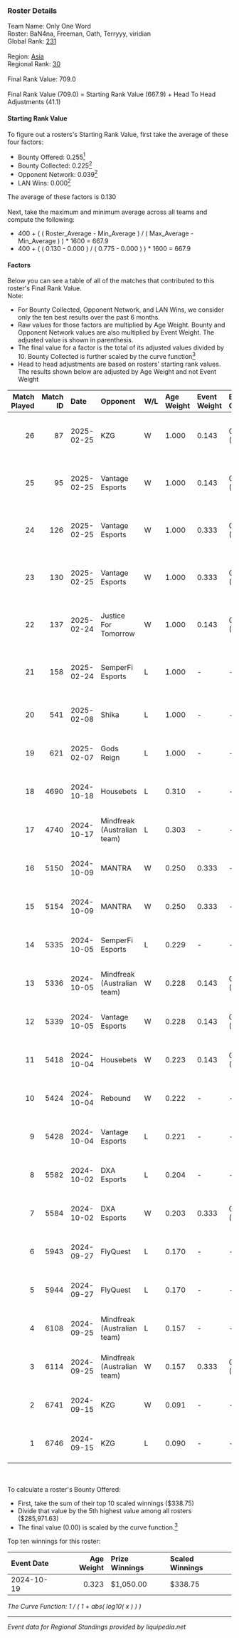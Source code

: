 ### Roster Details<br />
Team Name: Only One Word<br />
Roster: BaN4na, Freeman, Oath, Terryyy, viridian<br />
Global Rank: [231](../../standings_global_2025_02_28.md)<br />
<br />
Region: [Asia]( ../../standings_asia_2025_02_28.md)<br />
Regional Rank: [30]( ../../standings_asia_2025_02_28.md)<br />
<br />
Final Rank Value:  709.0<br />
<br />
Final Rank Value (709.0) = Starting Rank Value (667.9) + Head To Head Adjustments (41.1)<br />

#### Starting Rank Value<br />
To figure out a rosters's Starting Rank Value, first take the average of these four factors:<br />
- Bounty Offered: 0.255[<sup>1</sup>](#table2)
- Bounty Collected: 0.225[<sup>2</sup>](#table1)
- Opponent Network: 0.039[<sup>2</sup>](#table1)
- LAN Wins: 0.000[<sup>2</sup>](#table1)

The average of these factors is 0.130<br />
<br />
Next, take the maximum and minimum average across all teams and compute the following:<br />
- 400 + ( ( Roster_Average - Min_Average ) / ( Max_Average - Min_Average ) ) * 1600 = 667.9
- 400 + ( ( 0.130 - 0.000 ) / ( 0.775 - 0.000 ) ) * 1600 = 667.9


#### Factors<br />
Below you can see a table of all of the matches that contributed to this roster's Final Rank Value.<br />
Note:<br />

- For Bounty Collected, Opponent Network, and LAN Wins, we consider only the ten best results over the past 6 months.
- Raw values for those factors are multiplied by Age Weight. Bounty and Opponent Network values are also multiplied by Event Weight. The adjusted value is shown in parenthesis.
- The final value for a factor is the total of its adjusted values divided by 10. Bounty Collected is further scaled by the curve function[<sup>3</sup>](#curveFunction)
- Head to head adjustments are based on rosters' starting rank values. The results shown below are adjusted by Age Weight and not Event Weight
<span id="table1"></span><br />


| Match Played | Match ID | Date       | Opponent                    | W/L | Age Weight | Event Weight | Bounty Collected | Opponent Network | LAN Wins  | H2H Adj. | Roster                                        |
| -: | -: | :- | :- | :- | :- | :- | :- | :- | :- | -: | :- |
|           26 |       87 | 2025-02-25 | KZG                         | W   | 1.000      | 0.143        | 0.001 (0.000)    | 0.226 (0.032)    | 0 (0.000) |    11.98 | BaN4na, Freeman, Oath, Terryyy, viridian      |
|           25 |       95 | 2025-02-25 | Vantage Esports             | W   | 1.000      | 0.143        | 0.004 (0.001)    | 0.326 (0.047)    | 0 (0.000) |    16.54 | BaN4na, Freeman, Oath, Terryyy, viridian      |
|           24 |      126 | 2025-02-25 | Vantage Esports             | W   | 1.000      | 0.333        | 0.004 (0.001)    | 0.326 (0.109)    | 0 (0.000) |    18.05 | BaN4na, Freeman, sunshinez, Terryyy, viridian |
|           23 |      130 | 2025-02-25 | Vantage Esports             | W   | 1.000      | 0.333        | 0.004 (0.001)    | 0.326 (0.109)    | 0 (0.000) |    19.65 | BaN4na, Freeman, sunshinez, Terryyy, viridian |
|           22 |      137 | 2025-02-24 | Justice For Tomorrow        | W   | 1.000      | 0.143        | 0.001 (0.000)    | 0.255 (0.036)    | 0 (0.000) |    15.03 | BaN4na, Freeman, Oath, Terryyy, viridian      |
|           21 |      158 | 2025-02-24 | SemperFi Esports            | L   | 1.000      | -            | -                | -                | -         |   -15.36 | BaN4na, Freeman, Oath, Terryyy, viridian      |
|           20 |      541 | 2025-02-08 | Shika                       | L   | 1.000      | -            | -                | -                | -         |   -19.04 | BaN4na, neo, Oath, Terryyy, viridian          |
|           19 |      621 | 2025-02-07 | Gods Reign                  | L   | 1.000      | -            | -                | -                | -         |    -7.82 | BaN4na, neo, Oath, Terryyy, viridian          |
|           18 |     4690 | 2024-10-18 | Housebets                   | L   | 0.310      | -            | -                | -                | -         |    -4.91 | BaN4na, neo, Oath, Terryyy, viridian          |
|           17 |     4740 | 2024-10-17 | Mindfreak (Australian team) | L   | 0.303      | -            | -                | -                | -         |    -3.84 | BaN4na, neo, Oath, Terryyy, viridian          |
|           16 |     5150 | 2024-10-09 | MANTRA                      | W   | 0.250      | 0.333        | -                | 0.187 (0.016)    | 0 (0.000) |     3.33 | BaN4na, neo, Oath, Terryyy, viridian          |
|           15 |     5154 | 2024-10-09 | MANTRA                      | W   | 0.250      | 0.333        | -                | 0.187 (0.016)    | 0 (0.000) |     3.40 | BaN4na, neo, Oath, Terryyy, viridian          |
|           14 |     5335 | 2024-10-05 | SemperFi Esports            | L   | 0.229      | -            | -                | -                | -         |    -4.72 | BaN4na, neo, Oath, Terryyy, viridian          |
|           13 |     5336 | 2024-10-05 | Mindfreak (Australian team) | W   | 0.228      | 0.143        | 0.002 (0.000)    | -                | 0 (0.000) |     4.25 | BaN4na, neo, Oath, Terryyy, viridian          |
|           12 |     5339 | 2024-10-05 | Vantage Esports             | W   | 0.228      | 0.143        | 0.004 (0.000)    | 0.326 (0.011)    | 0 (0.000) |     3.77 | BaN4na, neo, Oath, Terryyy, viridian          |
|           11 |     5418 | 2024-10-04 | Housebets                   | W   | 0.223      | 0.143        | 0.002 (0.000)    | 0.275 (0.009)    | 0 (0.000) |     3.55 | BaN4na, neo, Oath, Terryyy, viridian          |
|           10 |     5424 | 2024-10-04 | Rebound                     | W   | 0.222      | -            | -                | -                | -         |     2.09 | BaN4na, neo, Oath, Terryyy, viridian          |
|            9 |     5428 | 2024-10-04 | Vantage Esports             | L   | 0.221      | -            | -                | -                | -         |    -3.28 | BaN4na, neo, Oath, Terryyy, viridian          |
|            8 |     5582 | 2024-10-02 | DXA Esports                 | L   | 0.204      | -            | -                | -                | -         |    -3.77 | BaN4na, neo, Oath, Terryyy, viridian          |
|            7 |     5584 | 2024-10-02 | DXA Esports                 | W   | 0.203      | 0.333        | 0.001 (0.000)    | -                | -         |     2.68 | BaN4na, neo, Oath, Terryyy, viridian          |
|            6 |     5943 | 2024-09-27 | FlyQuest                    | L   | 0.170      | -            | -                | -                | -         |    -0.67 | BaN4na, neo, Oath, Terryyy, viridian          |
|            5 |     5944 | 2024-09-27 | FlyQuest                    | L   | 0.170      | -            | -                | -                | -         |    -0.67 | BaN4na, neo, Oath, Terryyy, viridian          |
|            4 |     6108 | 2024-09-25 | Mindfreak (Australian team) | L   | 0.157      | -            | -                | -                | -         |    -2.04 | BaN4na, neo, Oath, Terryyy, viridian          |
|            3 |     6114 | 2024-09-25 | Mindfreak (Australian team) | W   | 0.157      | 0.333        | 0.002 (0.000)    | 0.162 (0.008)    | -         |     2.94 | BaN4na, neo, Oath, Terryyy, viridian          |
|            2 |     6741 | 2024-09-15 | KZG                         | W   | 0.091      | -            | -                | -                | -         |     1.40 | BaN4na, neo, Oath, Terryyy, viridian          |
|            1 |     6746 | 2024-09-15 | KZG                         | L   | 0.090      | -            | -                | -                | -         |    -1.46 | BaN4na, neo, Oath, Terryyy, viridian          |

<br />
<span id="table2"></span><br />
To calculate a roster's Bounty Offered:<br />

- First, take the sum of their top 10 scaled winnings ($338.75)
- Divide that value by the 5th highest value among all rosters ($285,971.63)
- The final value (0.00) is scaled by the curve function.[<sup>3</sup>](#curveFunction)

Top ten winnings for this roster:<br />

| Event Date | Age Weight | Prize Winnings | Scaled Winnings |
| :- | -: | :- | :- |
| 2024-10-19 |      0.323 | $1,050.00      | $338.75         |


<span id="curveFunction"></span>_The Curve Function: 1 / ( 1 + abs( log10( x ) ) )_<br />

---
_Event data for Regional Standings provided by liquipedia.net_<br />

